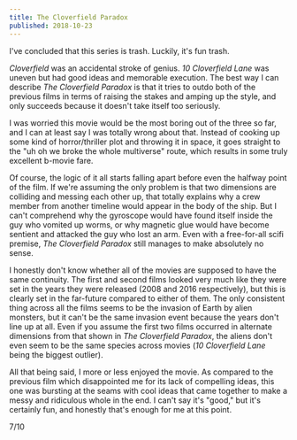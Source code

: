 ```yaml
---
title: The Cloverfield Paradox
published: 2018-10-23
---
```


I've concluded that this series is trash. Luckily, it's fun trash.

_Cloverfield_ was an accidental stroke of genius. _10 Cloverfield Lane_ was uneven but had good ideas and memorable execution. The best way I can describe _The Cloverfield Paradox_ is that it tries to outdo both of the previous films in terms of raising the stakes and amping up the style, and only succeeds because it doesn't take itself too seriously.

I was worried this movie would be the most boring out of the three so far, and I can at least say I was totally wrong about that. Instead of cooking up some kind of horror/thriller plot and throwing it in space, it goes straight to the "uh oh we broke the whole multiverse" route, which results in some truly excellent b-movie fare.

Of course, the logic of it all starts falling apart before even the halfway point of the film. If we're assuming the only problem is that two dimensions are colliding and messing each other up, that totally explains why a crew member from another timeline would appear in the body of the ship. But I can't comprehend why the gyroscope would have found itself inside the guy who vomited up worms, or why magnetic glue would have become sentient and attacked the guy who lost an arm. Even with a free-for-all scifi premise, _The Cloverfield Paradox_ still manages to make absolutely no sense.

I honestly don't know whether all of the movies are supposed to have the same continuity. The first and second films looked very much like they were set in the years they were released (2008 and 2016 respectively), but this is clearly set in the far-future compared to either of them. The only consistent thing across all the films seems to be the invasion of Earth by alien monsters, but it can't be the same invasion event because the years don't line up at all. Even if you assume the first two films occurred in alternate dimensions from that shown in _The Cloverfield Paradox_, the aliens don't even seem to be the same species across movies (_10 Cloverfield Lane_ being the biggest outlier).

All that being said, I more or less enjoyed the movie. As compared to the previous film which disappointed me for its lack of compelling ideas, this one was bursting at the seams with cool ideas that came together to make a messy and ridiculous whole in the end. I can't say it's "good," but it's certainly fun, and honestly that's enough for me at this point.

7/10
